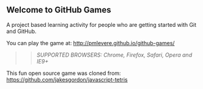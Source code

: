 ## Welcome to GitHub Games

A project based learning activity for people who are getting started with Git and GitHub.

You can play the game at: http://pmlevere.github.io/github-games/

>> _*SUPPORTED BROWSERS*: Chrome, Firefox, Safari, Opera and IE9+_

This fun open source game was cloned from: https://github.com/jakesgordon/javascript-tetris
